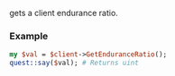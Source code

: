 gets a client endurance ratio.
### Example

```perl
my $val = $client->GetEnduranceRatio();
quest::say($val); # Returns uint
```
